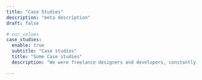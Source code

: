 ```yaml
---
title: "Case Studies"
description: "meta description"
draft: false

# our_values
case_studies:
  enable: true
  subtitle: "Case studies"
  title: "Some Case studies"
  description: "We were freelance designers and developers, constantly finding <br> ourselves deep in vague feedback. This made every client and team"

---
```


